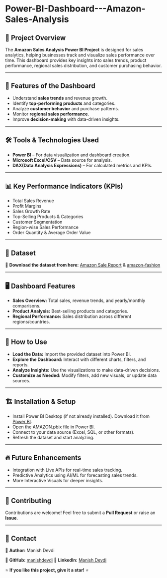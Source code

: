 # Power-BI-Dashboard---Amazon-Sales-Analysis

## 📌 Project Overview

The **Amazon Sales Analysis Power BI Project** is designed for sales analytics, helping businesses track and visualize sales performance over time. This dashboard provides key insights into sales trends, product performance, regional sales distribution, and customer purchasing behavior.

---
## 🚀 Features of the Dashboard

 - Understand **sales trends** and revenue growth.
 - Identify **top-performing products** and categories.
 - Analyze **customer behavior** and purchase patterns.
 - Monitor **regional sales performance**.
 - Improve **decision-making** with data-driven insights.
---

## 🛠️ Tools & Technologies Used

 - **Power BI** – For data visualization and dashboard creation.
 - **Microsoft Excel/CSV** – Data source for analysis.
 - **DAX(Data Analysis Expressions)** – For calculated metrics and KPIs.
---
## 📊 Key Performance Indicators (KPIs)

 -  Total Sales Revenue
 -  Profit Margins
 -  Sales Growth Rate
 -  Top-Selling Products & Categories
 -  Customer Segmentation
 -  Region-wise Sales Performance
 -  Order Quantity & Average Order Value
---
## 📂 Dataset  
🔹 **Download the dataset from here:** [Amazon Sale Report](https://github.com/manishdevdi/Power-BI-Dashboard---Amazon-Sales-Analysis/blob/main/Amazon%20Sale%20Report%20.xlsx)  &  [amazon-fashion](https://drive.google.com/file/d/1J5B5qzajH_ov8Z2pC7o0ASSjohKoQpDd/view?usp=sharing) 

---
## 🖥️ Dashboard Features

 -  **Sales Overview:** Total sales, revenue trends, and yearly/monthly comparisons.
 -  **Product Analysis:** Best-selling products and categories.
 -  **Regional Performance:** Sales distribution across different regions/countries.

---
## 🚀 How to Use

 -  **Load the Data:** Import the provided dataset into Power BI.
 -  **Explore the Dashboard:** Interact with different charts, filters, and reports.
 -  **Analyze Insights:** Use the visualizations to make data-driven decisions.
 -  **Customize as Needed:** Modify filters, add new visuals, or update data sources.

---
## 🏗️ Installation & Setup
 -  Install Power BI Desktop (if not already installed). Download it from [Power BI](https://www.microsoft.com/en-us/power-platform/products/power-bi/desktop).
 -  Open the AMAZON.pbix file in Power BI.
 -  Connect to your data source (Excel, SQL, or other formats).
 -  Refresh the dataset and start analyzing.

---
## 🔥 Future Enhancements

 -  Integration with Live APIs for real-time sales tracking.
 -  Predictive Analytics using AI/ML for forecasting sales trends.
 -  More Interactive Visuals for deeper insights.
   
---
## 🤝 Contributing  
Contributions are welcome! Feel free to submit a **Pull Request** or raise an **Issue**.

---

## 📧 Contact  
📌 **Author:**  Manish Devdi   

📌 **GitHub:**  [manishdevdi](https://github.com/manishdevdi)              📌 **LinkedIn:** [Manish Devdi](https://www.linkedin.com/in/manish-devdi-63bb78234/)  

⭐ **If you like this project, give it a star!** ⭐  




